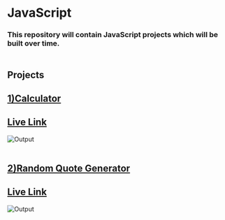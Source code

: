 # JavaScript 
### This repository will contain JavaScript projects which will be built over time. <br> <br>


## Projects

## [1)Calculator](https://github.com/snehalgadge/FSJS-2.0/tree/main/03_JS_assignment/04_Calculator)<br>
## [Live Link](https://scalculate.netlify.app/)
![Output](https://user-images.githubusercontent.com/91423583/236692434-4d454eda-c837-4276-be81-7c0fabfc48c4.png)
<br> <br>
## [2)Random Quote Generator](https://github.com/snehalgadge/FSJS-2.0/tree/main/03_JS_assignment/04_Quote_Generator)<br>
## [Live Link](https://rquoteg.netlify.app/)
![Output](https://user-images.githubusercontent.com/91423583/236692475-f62975ba-e75a-4a0b-977d-ad58ab66536f.png)
<br><br>
